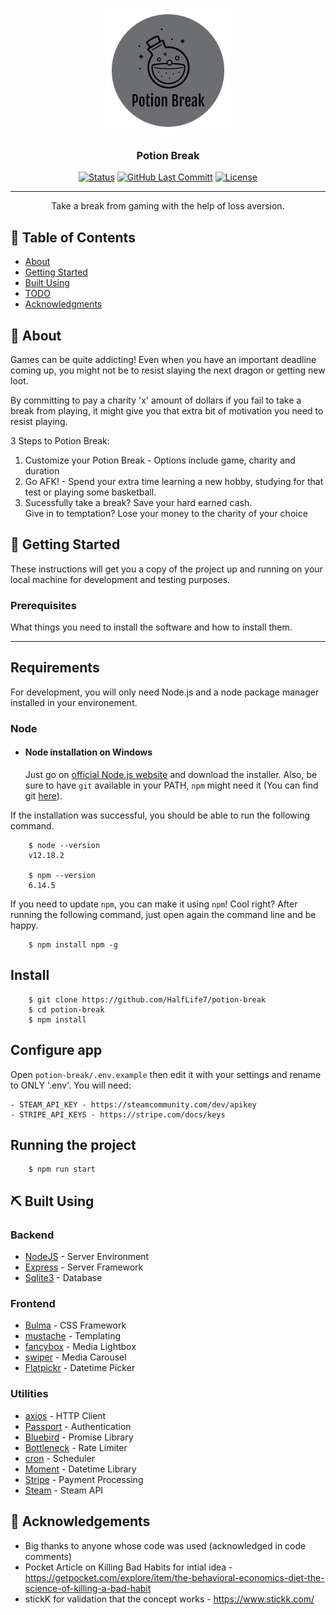 <p align="center">
  <a href="" rel="noopener">
 <img width=200px height=200px src="https://github.com/HalfLife7/potion-break/blob/master/public/images/big-potion-break-logo.png?raw=true" alt="Project logo"></a>
</p>

<h3 align="center">Potion Break</h3>

<div align="center">

  [![Status](https://img.shields.io/badge/status-active-success.svg)]() 
  [![GitHub Last Committ](https://img.shields.io/github/last-commit/HalfLife7/potion-break)](https://github.com/HalfLife7/potion-break/commits/master)
  [![License](https://img.shields.io/github/license/HalfLife7/potion-break)](/LICENSE)

</div>

---

<p align="center"> Take a break from gaming with the help of loss aversion.
    <br> 
</p>

## 📝 Table of Contents
- [About](#about)
- [Getting Started](#getting_started)
- [Built Using](#built_using)
- [TODO](../TODO.md)
- [Acknowledgments](#acknowledgement)

## 🧐 About <a name = "about"></a>
<p>Games can be quite addicting! Even when you have an important deadline coming up, you might not be to resist slaying the next dragon or getting new loot.</p>

<p>By committing to pay a charity 'x' amount of dollars if you fail to take a break from playing, it might give you that extra bit of motivation you need to resist playing.</p>

<p>3 Steps to Potion Break:</p>

<ol>
  <li>Customize your Potion Break - Options include game, charity and duration</li>
  <li>Go AFK! - Spend your extra time learning a new hobby, studying for that test or playing some basketball.</li>
  <li>Sucessfully take a break? Save your hard earned cash.<br>Give in to temptation? Lose your money to the charity of your choice</li>
</ol>

## 🏁 Getting Started <a name = "getting_started"></a>
These instructions will get you a copy of the project up and running on your local machine for development and testing purposes.

### Prerequisites
What things you need to install the software and how to install them.

---
## Requirements

For development, you will only need Node.js and a node package manager installed in your environement.

### Node
- #### Node installation on Windows

  Just go on [official Node.js website](https://nodejs.org/) and download the installer.
Also, be sure to have `git` available in your PATH, `npm` might need it (You can find git [here](https://git-scm.com/)).

If the installation was successful, you should be able to run the following command.
```
    $ node --version
    v12.18.2

    $ npm --version
    6.14.5
```
If you need to update `npm`, you can make it using `npm`! Cool right? After running the following command, just open again the command line and be happy.
```
    $ npm install npm -g
```
## Install
```
    $ git clone https://github.com/HalfLife7/potion-break
    $ cd potion-break
    $ npm install
```
## Configure app

Open `potion-break/.env.example` then edit it with your settings and rename to ONLY '.env'. You will need:
```
- STEAM_API_KEY - https://steamcommunity.com/dev/apikey
- STRIPE_API_KEYS - https://stripe.com/docs/keys
```
## Running the project
```
    $ npm run start
```
## ⛏️ Built Using <a name = "built_using"></a>
### Backend
- [NodeJS](https://nodejs.org/en/) - Server Environment
- [Express](https://expressjs.com/) - Server Framework
- [Sqlite3](https://www.sqlite.org/) - Database

### Frontend
- [Bulma](https://bulma.io/) - CSS Framework
- [mustache](https://mustache.github.io/) - Templating
- [fancybox](http://fancyapps.com/fancybox/3/) - Media Lightbox
- [swiper](https://swiperjs.com/) - Media Carousel
- [Flatpickr](https://flatpickr.js.org/) - Datetime Picker

### Utilities
- [axios](https://www.npmjs.com/package/axios) - HTTP Client
- [Passport](http://www.passportjs.org/) - Authentication
- [Bluebird](http://bluebirdjs.com/) - Promise Library
- [Bottleneck](https://github.com/SGrondin/bottleneck#readme) - Rate Limiter
- [cron](https://www.npmjs.com/package/cron) - Scheduler
- [Moment](https://momentjs.com/) - Datetime Library
- [Stripe](https://stripe.com/) - Payment Processing
- [Steam](https://steamcommunity.com/dev) - Steam API

## 🎉 Acknowledgements <a name = "acknowledgement"></a>
- Big thanks to anyone whose code was used (acknowledged in code comments)
- Pocket Article on Killing Bad Habits for intial idea - https://getpocket.com/explore/item/the-behavioral-economics-diet-the-science-of-killing-a-bad-habit
- stickK for validation that the concept works - https://www.stickk.com/

